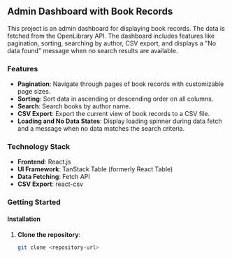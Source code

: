 ## Admin Dashboard with Book Records

This project is an admin dashboard for displaying book records. The data is fetched from the OpenLibrary API. The dashboard includes features like pagination, sorting, searching by author, CSV export, and displays a "No data found" message when no search results are available.

### Features

- **Pagination**: Navigate through pages of book records with customizable page sizes.
- **Sorting**: Sort data in ascending or descending order on all columns.
- **Search**: Search books by author name.
- **CSV Export**: Export the current view of book records to a CSV file.
- **Loading and No Data States**: Display loading spinner during data fetch and a message when no data matches the search criteria.

### Technology Stack

- **Frontend**: React.js
- **UI Framework**: TanStack Table (formerly React Table)
- **Data Fetching**: Fetch API
- **CSV Export**: react-csv

### Getting Started

#### Installation

1. **Clone the repository**:

   ```bash
   git clone <repository-url>
